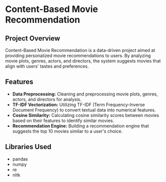 # Content-Based Movie Recommendation

## Project Overview

Content-Based Movie Recommendation is a data-driven project aimed at providing personalized movie recommendations to users. By analyzing movie plots, genres, actors, and directors, the system suggests movies that align with users' tastes and preferences.

## Features

- **Data Preprocessing:** Cleaning and preprocessing movie plots, genres, actors, and directors for analysis.
- **TF-IDF Vectorization:** Utilizing TF-IDF (Term Frequency-Inverse Document Frequency) to convert textual data into numerical features.
- **Cosine Similarity:** Calculating cosine similarity scores between movies based on their features to identify similar movies.
- **Recommendation Engine:** Building a recommendation engine that suggests the top 10 movies similar to a user's choice.

## Libraries Used

- pandas
- numpy
- re
- nltk

